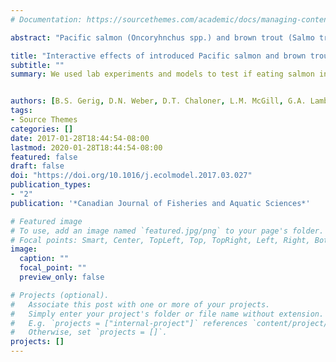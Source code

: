 ```yaml
---
# Documentation: https://sourcethemes.com/academic/docs/managing-content/

abstract: "Pacific salmon (Oncoryhnchus spp.) and brown trout (Salmo trutta) are introduced species stocked in the Laurentian Great Lakes. In their native range, salmon deliver material that enhances growth, alters isotopic ratios, and increases contaminant burdens of resident fish. However, whether salmon subsidies mediate interactions between competing species is unknown. Here, we employed a mesocosm experiment and a simulation model to determine if salmon tissue consumption influences brook trout (Salvelinus fontinalis) growth, isotopic ratios, and mercury concentrations and whether these were modified by brown trout. Our results indicate that brook trout growth did not increase with provision of salmon tissue and was not reduced by brown trout. However, brook trout exhibited isotopic enrichment and increased mercury concentrations, suggesting dietary intake of salmon tissue. Because salmon eggs have a higher energy density and lower mercury concentration compared with salmon tissue, our simulation model suggests that consumption of salmon eggs rather than tissue can increase growth while reducing mercury accumulation. Overall, our results suggest that the role of introduced Pacific salmon is dependent on both food quantity and quality along with diet contaminant concentrations."

title: "Interactive effects of introduced Pacific salmon and brown trout on native brook trout: an experimental and modeling approach"
subtitle: ""
summary: We used lab experiments and models to test if eating salmon influences trout growth, isotopic ratios, and mercury concentrations.


authors: [B.S. Gerig, D.N. Weber, D.T. Chaloner, L.M. McGill, G.A. Lamberti]
tags:
- Source Themes
categories: []
date: 2017-01-28T18:44:54-08:00
lastmod: 2020-01-28T18:44:54-08:00
featured: false
draft: false
doi: "https://doi.org/10.1016/j.ecolmodel.2017.03.027"
publication_types:
- "2"
publication: '*Canadian Journal of Fisheries and Aquatic Sciences*'

# Featured image
# To use, add an image named `featured.jpg/png` to your page's folder.
# Focal points: Smart, Center, TopLeft, Top, TopRight, Left, Right, BottomLeft, Bottom, BottomRight.
image:
  caption: ""
  focal_point: ""
  preview_only: false

# Projects (optional).
#   Associate this post with one or more of your projects.
#   Simply enter your project's folder or file name without extension.
#   E.g. `projects = ["internal-project"]` references `content/project/deep-learning/index.md`.
#   Otherwise, set `projects = []`.
projects: []
---
```

